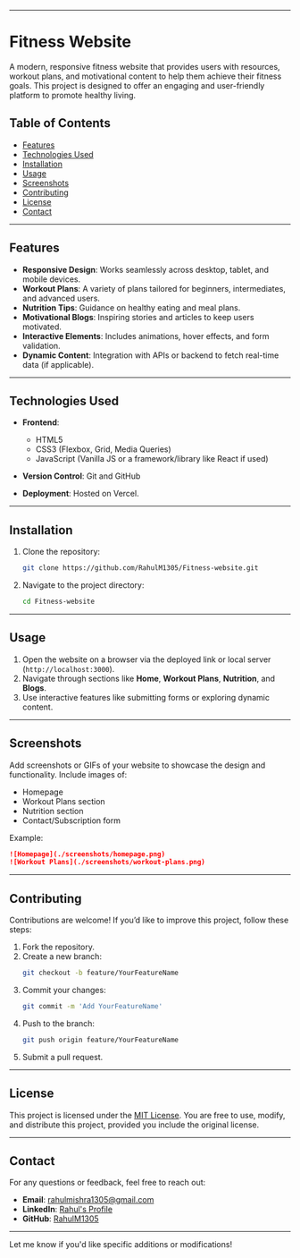
---

# Fitness Website

A modern, responsive fitness website that provides users with resources, workout plans, and motivational content to help them achieve their fitness goals. This project is designed to offer an engaging and user-friendly platform to promote healthy living.

## Table of Contents

- [Features](#features)
- [Technologies Used](#technologies-used)
- [Installation](#installation)
- [Usage](#usage)
- [Screenshots](#screenshots)
- [Contributing](#contributing)
- [License](#license)
- [Contact](#contact)

---

## Features

- **Responsive Design**: Works seamlessly across desktop, tablet, and mobile devices.
- **Workout Plans**: A variety of plans tailored for beginners, intermediates, and advanced users.
- **Nutrition Tips**: Guidance on healthy eating and meal plans.
- **Motivational Blogs**: Inspiring stories and articles to keep users motivated.
- **Interactive Elements**: Includes animations, hover effects, and form validation.
- **Dynamic Content**: Integration with APIs or backend to fetch real-time data (if applicable).

---

## Technologies Used

- **Frontend**: 
  - HTML5
  - CSS3 (Flexbox, Grid, Media Queries)
  - JavaScript (Vanilla JS or a framework/library like React if used)


- **Version Control**: Git and GitHub

- **Deployment**: Hosted on Vercel.

---

## Installation

1. Clone the repository:
   ```bash
   git clone https://github.com/RahulM1305/Fitness-website.git
   ```
2. Navigate to the project directory:
   ```bash
   cd Fitness-website
   ```
---

## Usage

1. Open the website on a browser via the deployed link or local server (`http://localhost:3000`).
2. Navigate through sections like **Home**, **Workout Plans**, **Nutrition**, and **Blogs**.
3. Use interactive features like submitting forms or exploring dynamic content.

---

## Screenshots

Add screenshots or GIFs of your website to showcase the design and functionality. Include images of:

- Homepage
- Workout Plans section
- Nutrition section
- Contact/Subscription form

Example:
```markdown
![Homepage](./screenshots/homepage.png)
![Workout Plans](./screenshots/workout-plans.png)
```

---

## Contributing

Contributions are welcome! If you’d like to improve this project, follow these steps:

1. Fork the repository.
2. Create a new branch:
   ```bash
   git checkout -b feature/YourFeatureName
   ```
3. Commit your changes:
   ```bash
   git commit -m 'Add YourFeatureName'
   ```
4. Push to the branch:
   ```bash
   git push origin feature/YourFeatureName
   ```
5. Submit a pull request.

---

## License

This project is licensed under the [MIT License](LICENSE). You are free to use, modify, and distribute this project, provided you include the original license.

---

## Contact

For any questions or feedback, feel free to reach out:

- **Email**: [rahulmishra1305@gmail.com](mailto:rahulmishra1305@gmail.com)
- **LinkedIn**: [Rahul's Profile](https://www.linkedin.com/in/rahulm1305/)
- **GitHub**: [RahulM1305](https://github.com/RahulM1305)

---

Let me know if you'd like specific additions or modifications!
